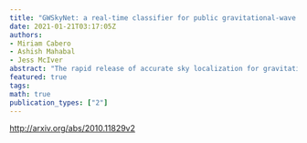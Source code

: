 ```yaml
---
title: "GWSkyNet: a real-time classifier for public gravitational-wave   candidates"
date: 2021-01-21T03:17:05Z
authors:
- Miriam Cabero
- Ashish Mahabal
- Jess McIver
abstract: "The rapid release of accurate sky localization for gravitational-wave candidates is crucial for multi-messenger observations. During the third observing run of Advanced LIGO and Advanced Virgo, automated gravitational-wave alerts were publicly released within minutes of detection. Subsequent inspection and analysis resulted in the eventual retraction of a fraction of the candidates. Updates could be delayed by up to several days, sometimes issued during or after exhaustive multi-messenger followup campaigns. We introduce GWSkyNet, a real-time framework to distinguish between astrophysical events and instrumental artefacts using only publicly available information from the LIGO-Virgo open public alerts. This framework consists of a non-sequential convolutional neural network involving sky maps and metadata. GWSkyNet achieves a prediction accuracy of 93.5% on a testing data set."
featured: true
tags:
math: true
publication_types: ["2"]
---
```

http://arxiv.org/abs/2010.11829v2